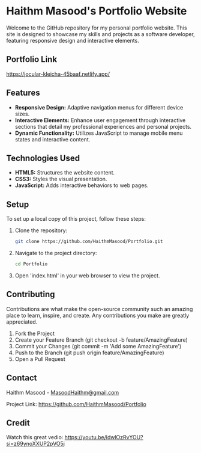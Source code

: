# Haithm Masood's Portfolio Website

Welcome to the GitHub repository for my personal portfolio website. This site is designed to showcase my skills and projects as a software developer, featuring responsive design and interactive elements.

## Portfolio Link
https://jocular-kleicha-45baaf.netlify.app/

## Features

- **Responsive Design:** Adaptive navigation menus for different device sizes.
- **Interactive Elements:** Enhance user engagement through interactive sections that detail my professional experiences and personal projects.
- **Dynamic Functionality:** Utilizes JavaScript to manage mobile menu states and interactive content.

## Technologies Used

- **HTML5:** Structures the website content.
- **CSS3:** Styles the visual presentation.
- **JavaScript:** Adds interactive behaviors to web pages.

## Setup

To set up a local copy of this project, follow these steps:

1. Clone the repository:
   ```bash
   git clone https://github.com/HaithmMasood/Portfolio.git
2. Navigate to the project directory:
   ```bash
   cd Portfolio
3. Open 'index.html' in your web browser to view the project.

## Contributing
Contributions are what make the open-source community such an amazing place to learn, inspire, and create. Any contributions you make are greatly appreciated.

1. Fork the Project
2. Create your Feature Branch (git checkout -b feature/AmazingFeature)
3. Commit your Changes (git commit -m 'Add some AmazingFeature')
4. Push to the Branch (git push origin feature/AmazingFeature)
5. Open a Pull Request


## Contact
Haithm Masood - MasoodHaithm@gmail.com

Project Link: https://github.com/HaithmMasood/Portfolio


## Credit
Watch this great vedio: https://youtu.be/ldwlOzRvYOU?si=z69ynoXXUP2pVO5j
